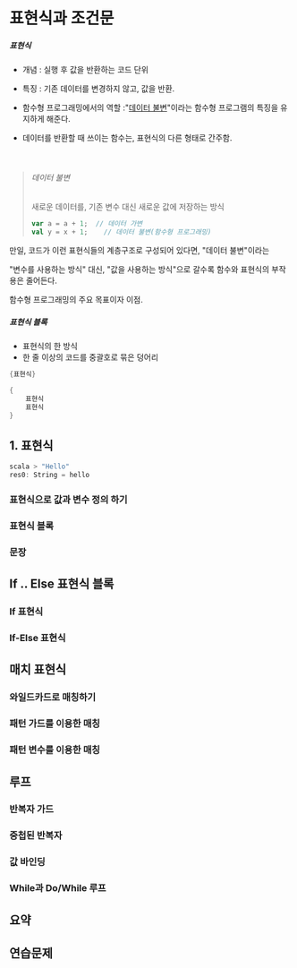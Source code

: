 # 표현식과 조건문



##### 표현식

- 개념 : 실행 후 값을 반환하는 코드 단위

- 특징 : 기존 데이터를 변경하지 않고,  값을 반환.  

- 함수형 프로그래밍에서의 역할 :"<u>데이터 불변</u>"이라는 함수형 프로그램의 특징을 유지하게 해준다. 

- 데이터를 반환할 때 쓰이는 함수는, 표현식의 다른 형태로 간주함.

  ​

> ###### 데이터 불변
>
> 새로운 데이터를, 기존 변수 대신 새로운 값에 저장하는 방식
>
> ```scala
> var a = a + 1;  // 데이터 가변
> val y = x + 1; 	// 데이터 불변(함수형 프로그래밍)
> ```



만일, 코드가 이런 표현식들의 계층구조로 구성되어 있다면, "데이터 불변"이라는 

"변수를 사용하는 방식" 대신, "값을 사용하는 방식"으로 갈수록 함수와 표현식의 부작용은 줄어든다. 

함수형 프로그래밍의 주요 목표이자 이점.



##### 표현식 블록

- 표현식의 한 방식
- 한 줄 이상의 코드를 중괄호로 묶은 덩어리 

```scala
{표현식}

{
	표현식
	표현식
}
```





## 1. 표현식

```scala
scala > "Hello"
res0: String = hello
```



### 표현식으로 값과 변수 정의 하기

### 표현식 블록

### 문장





## If  .. Else 표현식 블록

### If 표현식

### If-Else 표현식



## 매치 표현식

### 와일드카드로 매칭하기

### 패턴 가드를 이용한 매칭

### 패턴 변수를 이용한 매칭



## 루프

### 반복자 가드

### 중첩된 반복자

### 값 바인딩

### While과 Do/While 루프



## 요약





## 연습문제